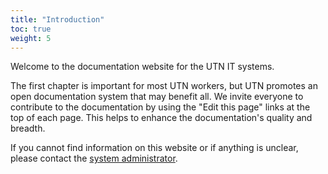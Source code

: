 ```yaml
---
title: "Introduction"
toc: true
weight: 5
---
```


Welcome to the documentation website for the UTN IT systems.

The first chapter is important for most UTN workers, but UTN promotes an open documentation system that may benefit all. We invite everyone to contribute to the documentation by using the "Edit this page" links at the top of each page. This helps to enhance the documentation's quality and breadth.

If you cannot find information on this website or if anything is unclear, please contact the [system administrator](mailto:admin@utn.se).
